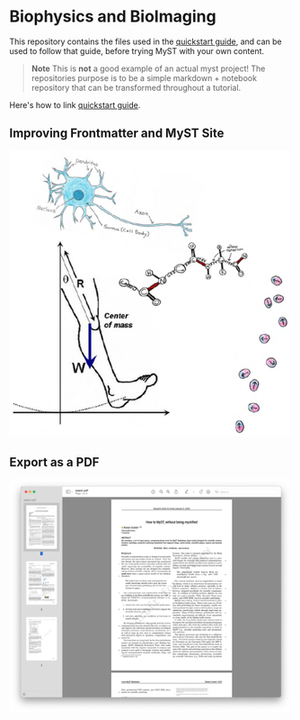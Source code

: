 # Biophysics and BioImaging

This repository contains the files used in the [quickstart guide](https://myst.tools/docs/mystjs/quickstart), and can be used to follow that guide, before trying MyST with your own content.

> **Note** This is **not** a good example of an actual myst project! The repositories purpose is to be a simple markdown + notebook repository that can be transformed throughout a tutorial.

Here's how to link [quickstart guide](https://myst.tools/docs/mystjs/quickstart).


## Improving Frontmatter and MyST Site

![](./images/cover.png)

## Export as a PDF

![](./images/export-pdf.png)
